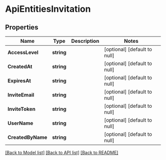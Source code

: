 # ApiEntitiesInvitation

## Properties
Name | Type | Description | Notes
------------ | ------------- | ------------- | -------------
**AccessLevel** | **string** |  | [optional] [default to null]
**CreatedAt** | **string** |  | [optional] [default to null]
**ExpiresAt** | **string** |  | [optional] [default to null]
**InviteEmail** | **string** |  | [optional] [default to null]
**InviteToken** | **string** |  | [optional] [default to null]
**UserName** | **string** |  | [optional] [default to null]
**CreatedByName** | **string** |  | [optional] [default to null]

[[Back to Model list]](../README.md#documentation-for-models) [[Back to API list]](../README.md#documentation-for-api-endpoints) [[Back to README]](../README.md)


